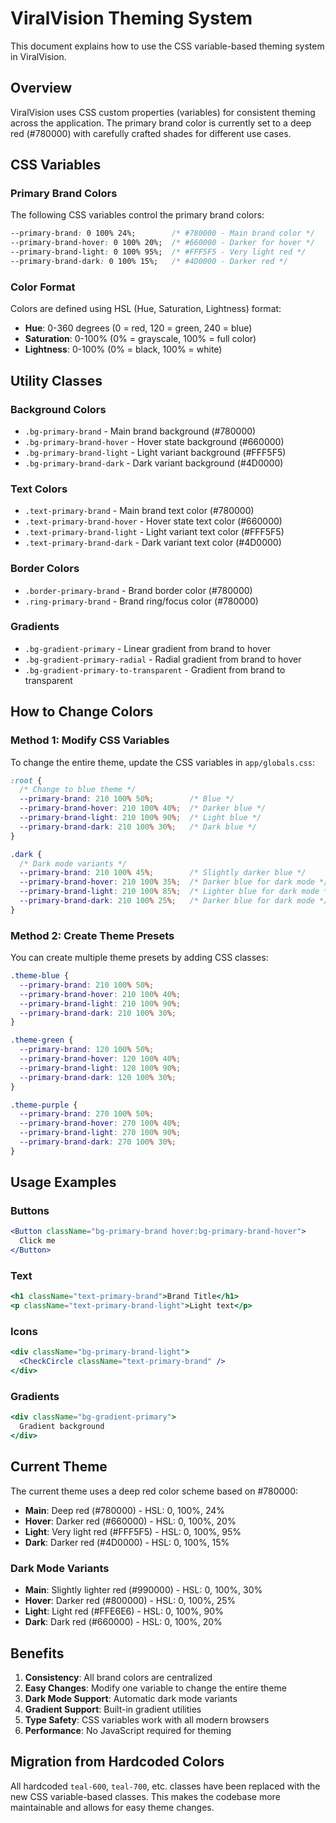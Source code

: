 # ViralVision Theming System

This document explains how to use the CSS variable-based theming system in ViralVision.

## Overview

ViralVision uses CSS custom properties (variables) for consistent theming across the application. The primary brand color is currently set to a deep red (#780000) with carefully crafted shades for different use cases.

## CSS Variables

### Primary Brand Colors

The following CSS variables control the primary brand colors:

```css
--primary-brand: 0 100% 24%;        /* #780000 - Main brand color */
--primary-brand-hover: 0 100% 20%;  /* #660000 - Darker for hover */
--primary-brand-light: 0 100% 95%;  /* #FFF5F5 - Very light red */
--primary-brand-dark: 0 100% 15%;   /* #4D0000 - Darker red */
```

### Color Format

Colors are defined using HSL (Hue, Saturation, Lightness) format:
- **Hue**: 0-360 degrees (0 = red, 120 = green, 240 = blue)
- **Saturation**: 0-100% (0% = grayscale, 100% = full color)
- **Lightness**: 0-100% (0% = black, 100% = white)

## Utility Classes

### Background Colors
- `.bg-primary-brand` - Main brand background (#780000)
- `.bg-primary-brand-hover` - Hover state background (#660000)
- `.bg-primary-brand-light` - Light variant background (#FFF5F5)
- `.bg-primary-brand-dark` - Dark variant background (#4D0000)

### Text Colors
- `.text-primary-brand` - Main brand text color (#780000)
- `.text-primary-brand-hover` - Hover state text color (#660000)
- `.text-primary-brand-light` - Light variant text color (#FFF5F5)
- `.text-primary-brand-dark` - Dark variant text color (#4D0000)

### Border Colors
- `.border-primary-brand` - Brand border color (#780000)
- `.ring-primary-brand` - Brand ring/focus color (#780000)

### Gradients
- `.bg-gradient-primary` - Linear gradient from brand to hover
- `.bg-gradient-primary-radial` - Radial gradient from brand to hover
- `.bg-gradient-primary-to-transparent` - Gradient from brand to transparent

## How to Change Colors

### Method 1: Modify CSS Variables

To change the entire theme, update the CSS variables in `app/globals.css`:

```css
:root {
  /* Change to blue theme */
  --primary-brand: 210 100% 50%;        /* Blue */
  --primary-brand-hover: 210 100% 40%;  /* Darker blue */
  --primary-brand-light: 210 100% 90%;  /* Light blue */
  --primary-brand-dark: 210 100% 30%;   /* Dark blue */
}

.dark {
  /* Dark mode variants */
  --primary-brand: 210 100% 45%;        /* Slightly darker blue */
  --primary-brand-hover: 210 100% 35%;  /* Darker blue for dark mode */
  --primary-brand-light: 210 100% 85%;  /* Lighter blue for dark mode */
  --primary-brand-dark: 210 100% 25%;   /* Darker blue for dark mode */
}
```

### Method 2: Create Theme Presets

You can create multiple theme presets by adding CSS classes:

```css
.theme-blue {
  --primary-brand: 210 100% 50%;
  --primary-brand-hover: 210 100% 40%;
  --primary-brand-light: 210 100% 90%;
  --primary-brand-dark: 210 100% 30%;
}

.theme-green {
  --primary-brand: 120 100% 50%;
  --primary-brand-hover: 120 100% 40%;
  --primary-brand-light: 120 100% 90%;
  --primary-brand-dark: 120 100% 30%;
}

.theme-purple {
  --primary-brand: 270 100% 50%;
  --primary-brand-hover: 270 100% 40%;
  --primary-brand-light: 270 100% 90%;
  --primary-brand-dark: 270 100% 30%;
}
```

## Usage Examples

### Buttons
```jsx
<Button className="bg-primary-brand hover:bg-primary-brand-hover">
  Click me
</Button>
```

### Text
```jsx
<h1 className="text-primary-brand">Brand Title</h1>
<p className="text-primary-brand-light">Light text</p>
```

### Icons
```jsx
<div className="bg-primary-brand-light">
  <CheckCircle className="text-primary-brand" />
</div>
```

### Gradients
```jsx
<div className="bg-gradient-primary">
  Gradient background
</div>
```

## Current Theme

The current theme uses a deep red color scheme based on #780000:
- **Main**: Deep red (#780000) - HSL: 0, 100%, 24%
- **Hover**: Darker red (#660000) - HSL: 0, 100%, 20%
- **Light**: Very light red (#FFF5F5) - HSL: 0, 100%, 95%
- **Dark**: Darker red (#4D0000) - HSL: 0, 100%, 15%

### Dark Mode Variants
- **Main**: Slightly lighter red (#990000) - HSL: 0, 100%, 30%
- **Hover**: Darker red (#800000) - HSL: 0, 100%, 25%
- **Light**: Light red (#FFE6E6) - HSL: 0, 100%, 90%
- **Dark**: Dark red (#660000) - HSL: 0, 100%, 20%

## Benefits

1. **Consistency**: All brand colors are centralized
2. **Easy Changes**: Modify one variable to change the entire theme
3. **Dark Mode Support**: Automatic dark mode variants
4. **Gradient Support**: Built-in gradient utilities
5. **Type Safety**: CSS variables work with all modern browsers
6. **Performance**: No JavaScript required for theming

## Migration from Hardcoded Colors

All hardcoded `teal-600`, `teal-700`, etc. classes have been replaced with the new CSS variable-based classes. This makes the codebase more maintainable and allows for easy theme changes. 